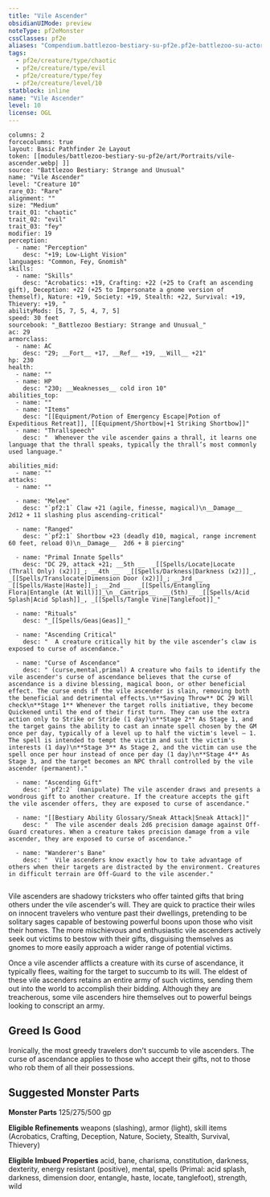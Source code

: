 ```yaml
---
title: "Vile Ascender"
obsidianUIMode: preview
noteType: pf2eMonster
cssClasses: pf2e
aliases: "Compendium.battlezoo-bestiary-su-pf2e.pf2e-battlezoo-su-actors.Actor.Jbqrk08KsmvS6YG7" 
tags:
  - pf2e/creature/type/chaotic
  - pf2e/creature/type/evil
  - pf2e/creature/type/fey
  - pf2e/creature/level/10
statblock: inline
name: "Vile Ascender"
level: 10
license: OGL
---
```


```statblock
columns: 2
forcecolumns: true
layout: Basic Pathfinder 2e Layout
token: [[modules/battlezoo-bestiary-su-pf2e/art/Portraits/vile-ascender.webp| ]]
source: "Battlezoo Bestiary: Strange and Unusual"
name: "Vile Ascender"
level: "Creature 10"
rare_03: "Rare"
alignment: ""
size: "Medium"
trait_01: "chaotic"
trait_02: "evil"
trait_03: "fey"
modifier: 19
perception:
  - name: "Perception"
    desc: "+19; Low-Light Vision"
languages: "Common, Fey, Gnomish"
skills:
  - name: "Skills"
    desc: "Acrobatics: +19, Crafting: +22 (+25 to Craft an ascending gift), Deception: +22 (+25 to Impersonate a gnome version of themself), Nature: +19, Society: +19, Stealth: +22, Survival: +19, Thievery: +19, "
abilityMods: [5, 7, 5, 4, 7, 5]
speed: 30 feet
sourcebook: "_Battlezoo Bestiary: Strange and Unusual_"
ac: 29
armorclass:
  - name: AC
    desc: "29; __Fort__ +17, __Ref__ +19, __Will__ +21"
hp: 230
health:
  - name: ""
  - name: HP
    desc: "230; __Weaknesses__ cold iron 10"
abilities_top:
  - name: ""
  - name: "Items"
    desc: "[[Equipment/Potion of Emergency Escape|Potion of Expeditious Retreat]], [[Equipment/Shortbow|+1 Striking Shortbow]]"
  - name: "Thrallspeech"
    desc: "  Whenever the vile ascender gains a thrall, it learns one language that the thrall speaks, typically the thrall’s most commonly used language."

abilities_mid:
  - name: ""
attacks:
  - name: ""

  - name: "Melee"
    desc: "`pf2:1` Claw +21 (agile, finesse, magical)\n__Damage__  2d12 + 11 slashing plus ascending-critical"

  - name: "Ranged"
    desc: "`pf2:1` Shortbow +23 (deadly d10, magical, range increment 60 feet, reload 0)\n__Damage__  2d6 + 8 piercing"

  - name: "Primal Innate Spells"
    desc: "DC 29, attack +21; __5th __  _[[Spells/Locate|Locate (Thrall Only) (x2)]]_; __4th __  _[[Spells/Darkness|Darkness (x2)]]_, _[[Spells/Translocate|Dimension Door (x2)]]_; __3rd __  _[[Spells/Haste|Haste]]_; __2nd __  _[[Spells/Entangling Flora|Entangle (At Will)]]_\n__Cantrips__  __(5th)__ _[[Spells/Acid Splash|Acid Splash]]_, _[[Spells/Tangle Vine|Tanglefoot]]_"

  - name: "Rituals"
    desc: "_[[Spells/Geas|Geas]]_"

  - name: "Ascending Critical"
    desc: "  A creature critically hit by the vile ascender’s claw is exposed to curse of ascendance."

  - name: "Curse of Ascendance"
    desc: " (curse,mental,primal) A creature who fails to identify the vile ascender's curse of ascendance believes that the curse of ascendance is a divine blessing, magical boon, or other beneficial effect. The curse ends if the vile ascender is slain, removing both the beneficial and detrimental effects.\n**Saving Throw** DC 29 Will check\n**Stage 1** Whenever the target rolls initiative, they become Quickened until the end of their first turn. They can use the extra action only to Strike or Stride (1 day)\n**Stage 2** As Stage 1, and the target gains the ability to cast an innate spell chosen by the GM once per day, typically of a level up to half the victim's level – 1. The spell is intended to tempt the victim and suit the victim's interests (1 day)\n**Stage 3** As Stage 2, and the victim can use the spell once per hour instead of once per day (1 day)\n**Stage 4** As Stage 3, and the target becomes an NPC thrall controlled by the vile ascender (permanent)."

  - name: "Ascending Gift"
    desc: "`pf2:2` (manipulate) The vile ascender draws and presents a wondrous gift to another creature. If the creature accepts the gift the vile ascender offers, they are exposed to curse of ascendance."

  - name: "[[Bestiary Ability Glossary/Sneak Attack|Sneak Attack]]"
    desc: "  The vile ascender deals 2d6 precision damage against Off-Guard creatures. When a creature takes precision damage from a vile ascender, they are exposed to curse of ascendance."

  - name: "Wanderer's Bane"
    desc: "  Vile ascenders know exactly how to take advantage of others when their targets are distracted by the environment. Creatures in difficult terrain are Off-Guard to the vile ascender."
 
```



Vile ascenders are shadowy tricksters who offer tainted gifts that bring others under the vile ascender's will. They are quick to practice their wiles on innocent travelers who venture past their dwellings, pretending to be solitary sages capable of bestowing powerful boons upon those who visit their homes. The more mischievous and enthusiastic vile ascenders actively seek out victims to bestow with their gifts, disguising themselves as gnomes to more easily approach a wider range of potential victims.

Once a vile ascender afflicts a creature with its curse of ascendance, it typically flees, waiting for the target to succumb to its will. The eldest of these vile ascenders retains an entire army of such victims, sending them out into the world to accomplish their bidding. Although they are treacherous, some vile ascenders hire themselves out to powerful beings looking to conscript an army.

## Greed Is Good

Ironically, the most greedy travelers don't succumb to vile ascenders. The curse of ascendance applies to those who accept their gifts, not to those who rob them of all their possessions.

## Suggested Monster Parts

**Monster Parts** 125/275/500 gp

**Eligible Refinements** weapons (slashing), armor (light), skill items (Acrobatics, Crafting, Deception, Nature, Society, Stealth, Survival, Thievery)

**Eligible Imbued Properties** acid, bane, charisma, constitution, darkness, dexterity, energy resistant (positive), mental, spells (Primal: acid splash, darkness, dimension door, entangle, haste, locate, tanglefoot), strength, wild
